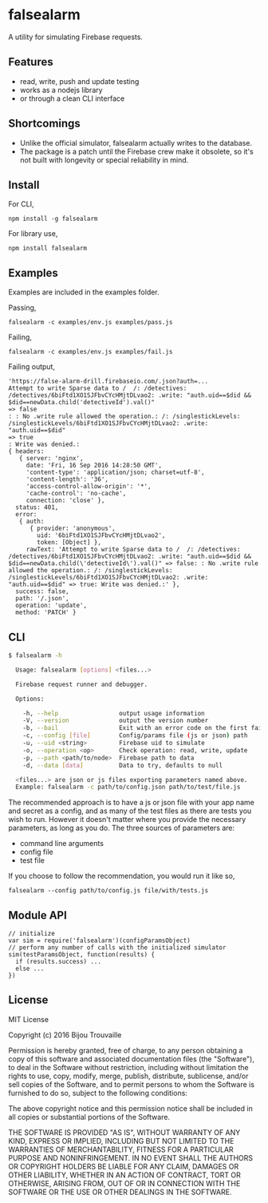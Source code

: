 # falsealarm

A utility for simulating Firebase requests.

## Features

- read, write, push and update testing
- works as a nodejs library 
- or through a clean CLI interface

## Shortcomings

- Unlike the official simulator, falsealarm actually writes to the database.
- The package is a patch until the Firebase crew make it obsolete, so it's not built with longevity or special reliability in mind. 

## Install

For CLI,

`npm install -g falsealarm`

For library use,

`npm install falsealarm`

## Examples

Examples are included in the examples folder.

Passing,

```
falsealarm -c examples/env.js examples/pass.js
```

Failing,

```
falsealarm -c examples/env.js examples/fail.js
```

Failing output,

```
'https://false-alarm-drill.firebaseio.com/.json?auth=...
Attempt to write Sparse data to /  /: /detectives: /detectives/6biFtd1XO1SJFbvCYcHMjtDLvao2: .write: "auth.uid==$did && $did==newData.child('detectiveId').val()"
=> false
: : No .write rule allowed the operation.: /: /singlestickLevels: /singlestickLevels/6biFtd1XO1SJFbvCYcHMjtDLvao2: .write: "auth.uid==$did"
=> true
: Write was denied.:
{ headers:
   { server: 'nginx',
     date: 'Fri, 16 Sep 2016 14:28:50 GMT',
     'content-type': 'application/json; charset=utf-8',
     'content-length': '36',
     'access-control-allow-origin': '*',
     'cache-control': 'no-cache',
     connection: 'close' },
  status: 401,
  error:
   { auth:
      { provider: 'anonymous',
        uid: '6biFtd1XO1SJFbvCYcHMjtDLvao2',
        token: [Object] },
     rawText: 'Attempt to write Sparse data to /  /: /detectives: /detectives/6biFtd1XO1SJFbvCYcHMjtDLvao2: .write: "auth.uid==$did && $did==newData.child(\'detectiveId\').val()" => false: : No .write rule allowed the operation.: /: /singlestickLevels: /singlestickLevels/6biFtd1XO1SJFbvCYcHMjtDLvao2: .write: "auth.uid==$did" => true: Write was denied.:' },
  success: false,
  path: '/.json',
  operation: 'update',
  method: 'PATCH' }

```

## CLI

```sh
$ falsealarm -h

  Usage: falsealarm [options] <files...>

  Firebase request runner and debugger.

  Options:

    -h, --help                 output usage information
    -V, --version              output the version number
    -b, --bail                 Exit with an error code on the first failed test.
    -c, --config [file]        Config/params file (js or json) path
    -u, --uid <string>         Firebase uid to simulate
    -o, --operation <op>       Check operation: read, write, update
    -p, --path <path/to/node>  Firebase path to data
    -d, --data [data]          Data to try, defaults to null

  <files...> are json or js files exporting parameters named above.
  Example: falsealarm -c path/to/config.json path/to/test/file.js
```

The recommended approach is to have a js or json file with your app name and secret as a config, 
and as many of the test files as there are tests you wish to run. However it doesn't matter where 
you provide the necessary parameters, as long as you do. The three sources of parameters are: 

- command line arguments
- config file
- test file

If you choose to follow the recommendation, you would run it like so,

`falsealarm --config path/to/config.js file/with/tests.js`

## Module API

```
// initialize
var sim = require('falsealarm')(configParamsObject)
// perform any number of calls with the initialized simulator
sim(testParamsObject, function(results) {
  if (results.success) ...
  else ...
})
```

## License

MIT License

Copyright (c) 2016 Bijou Trouvaille

Permission is hereby granted, free of charge, to any person obtaining a copy
of this software and associated documentation files (the "Software"), to deal
in the Software without restriction, including without limitation the rights
to use, copy, modify, merge, publish, distribute, sublicense, and/or sell
copies of the Software, and to permit persons to whom the Software is
furnished to do so, subject to the following conditions:

The above copyright notice and this permission notice shall be included in all
copies or substantial portions of the Software.

THE SOFTWARE IS PROVIDED "AS IS", WITHOUT WARRANTY OF ANY KIND, EXPRESS OR
IMPLIED, INCLUDING BUT NOT LIMITED TO THE WARRANTIES OF MERCHANTABILITY,
FITNESS FOR A PARTICULAR PURPOSE AND NONINFRINGEMENT. IN NO EVENT SHALL THE
AUTHORS OR COPYRIGHT HOLDERS BE LIABLE FOR ANY CLAIM, DAMAGES OR OTHER
LIABILITY, WHETHER IN AN ACTION OF CONTRACT, TORT OR OTHERWISE, ARISING FROM,
OUT OF OR IN CONNECTION WITH THE SOFTWARE OR THE USE OR OTHER DEALINGS IN THE
SOFTWARE.
